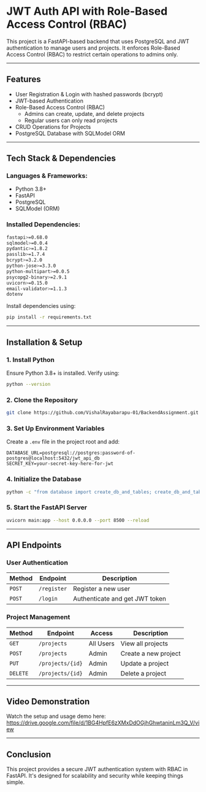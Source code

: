 # JWT Auth API with Role-Based Access Control (RBAC)

This project is a FastAPI-based backend that uses PostgreSQL and JWT authentication to manage users and projects. It enforces Role-Based Access Control (RBAC) to restrict certain operations to admins only.

---

## Features
- User Registration & Login with hashed passwords (bcrypt)
- JWT-based Authentication
- Role-Based Access Control (RBAC)
  - Admins can create, update, and delete projects
  - Regular users can only read projects
- CRUD Operations for Projects
- PostgreSQL Database with SQLModel ORM

---

## Tech Stack & Dependencies
### Languages & Frameworks:
- Python 3.8+
- FastAPI
- PostgreSQL
- SQLModel (ORM)

### Installed Dependencies:
```sh
fastapi>=0.68.0
sqlmodel>=0.0.4
pydantic>=1.8.2
passlib>=1.7.4
bcrypt>=3.2.0
python-jose>=3.3.0
python-multipart>=0.0.5
psycopg2-binary>=2.9.1
uvicorn>=0.15.0
email-validator>=1.1.3
dotenv
```
Install dependencies using:
```sh
pip install -r requirements.txt
```

---

## Installation & Setup

### 1. Install Python
Ensure Python 3.8+ is installed. Verify using:
```sh
python --version
```

### 2. Clone the Repository
```sh
git clone https://github.com/VishalRayabarapu-01/BackendAssignment.git
```

### 3. Set Up Environment Variables
Create a `.env` file in the project root and add:
```env
DATABASE_URL=postgresql://postgres:password-of-postgres@localhost:5432/jwt_api_db
SECRET_KEY=your-secret-key-here-for-jwt
```

### 4. Initialize the Database
```sh
python -c "from database import create_db_and_tables; create_db_and_tables()"
```

### 5. Start the FastAPI Server
```sh
uvicorn main:app --host 0.0.0.0 --port 8500 --reload
```
---

## API Endpoints

### User Authentication
| Method | Endpoint     | Description |
|--------|------------|-------------|
| `POST` | `/register` | Register a new user |
| `POST` | `/login` | Authenticate and get JWT token |

### Project Management
| Method  | Endpoint          | Access  | Description |
|---------|-----------------|--------|-------------|
| `GET`   | `/projects`      | All Users  | View all projects |
| `POST`  | `/projects`      | Admin  | Create a new project |
| `PUT`   | `/projects/{id}` | Admin  | Update a project |
| `DELETE`| `/projects/{id}` | Admin  | Delete a project |

---

## Video Demonstration
Watch the setup and usage demo here: https://drive.google.com/file/d/1BG4HpfE6zXMxDdOGjhGhwtaninLm3Q_V/view

---
## Conclusion
This project provides a secure JWT authentication system with RBAC in FastAPI. It's designed for scalability and security while keeping things simple.


